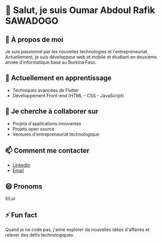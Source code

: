 # 👋 Salut, je suis Oumar Abdoul Rafik SAWADOGO

## 👀 À propos de moi
Je suis passionné par les nouvelles technologies et l'entrepreneuriat. Actuellement, je suis développeur web et mobile  et étudiant en deuxième année d'informatique basé au Burkina Faso.

## 🌱 Actuellement en apprentissage
- Techniques avancées de Flutter
- Développement Front-end (HTML - CSS - JavaScript)

## 💞️ Je cherche à collaborer sur
- Projets d'applications innovantes
- Projets open source 
- Ventures d'entrepreneuriat technologique

## 📫 Comment me contacter
- [LinkedIn](https://www.linkedin.com/in/rafik-sawadogo-a169252a1) 
- [Email](mailto:www.rafiksawadogo@gmail.com)

## 😄 Pronoms
Il/Lui

## ⚡ Fun fact
Quand je ne code pas, j'aime explorer de nouvelles idées d'affaires et relever des défis technologiques.

<!---
Rafik226/Rafik226 est un dépôt ✨ spécial ✨ car son `README.md` (ce fichier) apparaît sur votre profil GitHub.
Vous pouvez cliquer sur le lien de prévisualisation pour voir vos modifications.
--->
